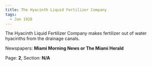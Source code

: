 ```yaml
---  
title: The Hyacinth Liquid Fertilizer Company  
tags:  
  - Jan 1928  
---  
```

  
The Hyacinth Liquid Fertilizer Company makes fertilizer out of water hyacinths from the drainage canals.  
  
Newspapers: **Miami Morning News or The Miami Herald**  
  
Page: **2**, Section: **N/A** 
